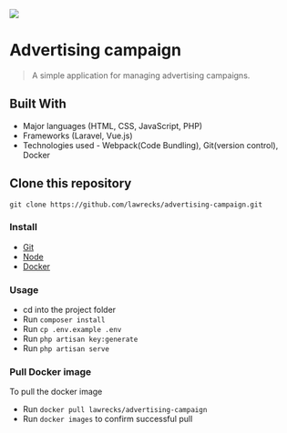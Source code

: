 ![](https://img.shields.io/badge/advertising-campaign-blueviolet)

# Advertising campaign

> A simple application for managing advertising campaigns.

## Built With

- Major languages (HTML, CSS, JavaScript, PHP)
- Frameworks (Laravel, Vue.js)
- Technologies used - Webpack(Code Bundling), Git(version control), Docker

## Clone this repository
 ``` git clone https://github.com/lawrecks/advertising-campaign.git ```

### Install
  -  [Git](https://git-scm.com/downloads)
  -  [Node](https://nodejs.org/en/download/)
  -  [Docker](https://docs.docker.com/get-docker/)

### Usage
  -  cd into the project folder
  -  Run ``` composer install ```
  -  Run ``` cp .env.example .env ```
  -  Run ``` php artisan key:generate ```
  -  Run ``` php artisan serve ```

### Pull Docker image
To pull the docker image
  -  Run ``` docker pull lawrecks/advertising-campaign ```
  -  Run ``` docker images ``` to confirm successful pull
